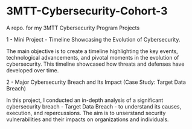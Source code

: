 # 3MTT-Cybersecurity-Cohort-3
A repo. for my 3MTT Cybersecurity Program Projects

1 - Mini Project - Timeline Showcasing the Evolution of Cybersecurity.

The main objective is to create a timeline highlighting the key events, technological advancements, and pivotal moments in the evolution of cybersecurity.
This timeline showcased how threats and defenses have developed over time.

2 - Major Cybersecurity Breach and Its Impact (Case Study: Target Data Breach)

In this project, I conducted an in-depth analysis of a significant cybersecurity breach - Target Data Breach - to understand its causes, execution, and repercussions.
The aim is to unserstand security vulnerabilities and their impacts on organizations and individuals.


